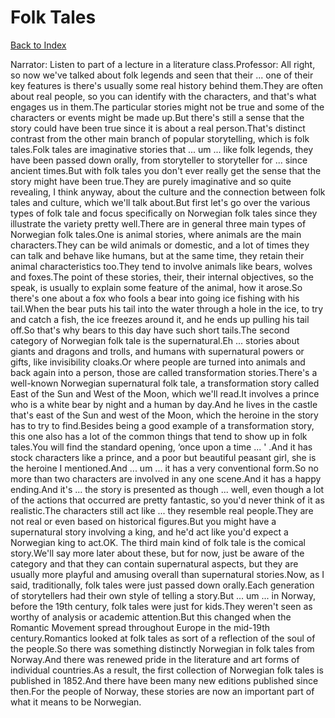 # Folk Tales
[Back to Index](https://github.com/windows10010/tpoExtractor/blob/master/README.md)

Narrator: Listen to part of a lecture in a literature class.Professor: All right, so now we've talked about folk legends and seen that their ... one of their key features is there's usually some real history behind them.They are often about real people, so you can identify with the characters, and that's what engages us in them.The particular stories might not be true and some of the characters or events might be made up.But there's still a sense that the story could have been true since it is about a real person.That's distinct contrast from the other main branch of popular storytelling, which is folk tales.Folk tales are imaginative stories that ... um ... like folk legends, they have been passed down orally, from storyteller to storyteller for ... since ancient times.But with folk tales you don't ever really get the sense that the story might have been true.They are purely imaginative and so quite revealing, I think anyway, about the culture and the connection between folk tales and culture, which we'll talk about.But first let's go over the various types of folk tale and focus specifically on Norwegian folk tales since they illustrate the variety pretty well.There are in general three main types of Norwegian folk tales.One is animal stories, where animals are the main characters.They can be wild animals or domestic, and a lot of times they can talk and behave like humans, but at the same time, they retain their animal characteristics too.They tend to involve animals like bears, wolves and foxes.The point of these stories, their, their internal objectives, so the speak, is usually to explain some feature of the animal, how it arose.So there's one about a fox who fools a bear into going ice fishing with his tail.When the bear puts his tail into the water through a hole in the ice, to try and catch a fish, the ice freezes around it, and he ends up pulling his tail off.So that's why bears to this day have such short tails.The second category of Norwegian folk tale is the supernatural.Eh ... stories about giants and dragons and trolls, and humans with supernatural powers or gifts, like invisibility cloaks.Or where people are turned into animals and back again into a person, those are called transformation stories.There's a well-known Norwegian supernatural folk tale, a transformation story called East of the Sun and West of the Moon, which we'll read.It involves a prince who is a white bear by night and a human by day.And he lives in the castle that's east of the Sun and west of the Moon, which the heroine in the story has to try to find.Besides being a good example of a transformation story, this one also has a lot of the common things that tend to show up in folk tales.You will find the standard opening, ‘once upon a time ... ' .And it has stock characters like a prince, and a poor but beautiful peasant girl, she is the heroine I mentioned.And ... um ... it has a very conventional form.So no more than two characters are involved in any one scene.And it has a happy ending.And it's ... the story is presented as though ... well, even though a lot of the actions that occurred are pretty fantastic, so you'd never think of it as realistic.The characters still act like ... they resemble real people.They are not real or even based on historical figures.But you might have a supernatural story involving a king, and he'd act like you'd expect a Norwegian king to act.OK. The third main kind of folk tale is the comical story.We'll say more later about these, but for now, just be aware of the category and that they can contain supernatural aspects, but they are usually more playful and amusing overall than supernatural stories.Now, as I said, traditionally, folk tales were just passed down orally.Each generation of storytellers had their own style of telling a story.But ... um ... in Norway, before the 19th century, folk tales were just for kids.They weren't seen as worthy of analysis or academic attention.But this changed when the Romantic Movement spread throughout Europe in the mid-19th century.Romantics looked at folk tales as sort of a reflection of the soul of the people.So there was something distinctly Norwegian in folk tales from Norway.And there was renewed pride in the literature and art forms of individual countries.As a result, the first collection of Norwegian folk tales is published in 1852.And there have been many new editions published since then.For the people of Norway, these stories are now an important part of what it means to be Norwegian.
 